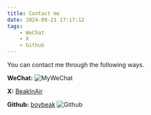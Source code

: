 ```yaml
---
title: Contact me
date: 2024-09-21 17:17:12
tags:
    - WeChat
    - X
    - Github
---
```


You can contact me through the following ways.
<!-- more -->
**WeChat:**
![MyWeChat](images/wechat-qr-code.png)

**X:**
[BeakInAir](https://x.com/BeakInAir)

**Github:**
[boybeak](https://github.com/boybeak)
![Github](https://avatars.githubusercontent.com/u/6696502?v=4)